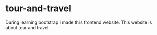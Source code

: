 # tour-and-travel
During learning bootstrap I made this frontend website. This website is about tour and travel.
